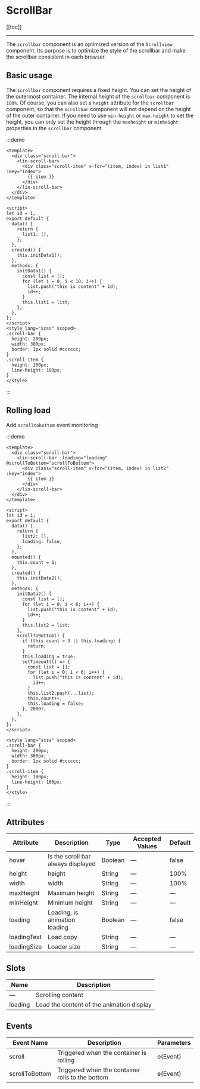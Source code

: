 # ScrollBar

[[toc]]

---

The `scrollbar` component is an optimized version of the `Scrollview` component. Its purpose is to optimize the style of the scrollbar and make the scrollbar consistent in each browser.

## Basic usage

The `scrollbar` component requires a fixed height. You can set the height of the outermost container. The internal height of the `scrollbar` component is `100%`. Of course, you can also set a `height` attribute for the `scrollbar` component, so that the `scrollbar` component will not depend on the height of the outer container. If you need to use `min-height` or `max-height` to set the height, you can only set the height through the `maxheight` or `minheight` properties in the `scrollbar` component

:::demo

```vue
<template>
  <div class="scroll-bar">
    <lin-scroll-bar>
      <div class="scroll-item" v-for="(item, index) in list1" :key="index">
        {{ item }}
      </div>
    </lin-scroll-bar>
  </div>
</template>

<script>
let id = 1;
export default {
  data() {
    return {
      list1: [],
    };
  },
  created() {
    this.initData1();
  },
  methods: {
    initData1() {
      const list = [];
      for (let i = 0; i < 10; i++) {
        list.push("this is content" + id);
        id++;
      }
      this.list1 = list;
    },
  },
};
</script>
<style lang="scss" scoped>
.scroll-bar {
  height: 200px;
  width: 300px;
  border: 1px solid #cccccc;
}
.scroll-item {
  height: 100px;
  line-height: 100px;
}
</style>
```

:::

## Rolling load

Add `scrolltobottom` event monitoring

:::demo

```vue
<template>
  <div class="scroll-bar">
    <lin-scroll-bar :loading="loading" @scrollToBottom="scrollToBottom">
      <div class="scroll-item" v-for="(item, index) in list2" :key="index">
        {{ item }}
      </div>
    </lin-scroll-bar>
  </div>
</template>

<script>
let id = 1;
export default {
  data() {
    return {
      list2: [],
      loading: false,
    };
  },
  mounted() {
    this.count = 1;
  },
  created() {
    this.initData2();
  },
  methods: {
    initData2() {
      const list = [];
      for (let i = 0; i < 6; i++) {
        list.push("this is content" + id);
        id++;
      }
      this.list2 = list;
    },
    scrollToBottom() {
      if (this.count > 3 || this.loading) {
        return;
      }
      this.loading = true;
      setTimeout(() => {
        const list = [];
        for (let i = 0; i < 6; i++) {
          list.push("this is content" + id);
          id++;
        }
        this.list2.push(...list);
        this.count++;
        this.loading = false;
      }, 2000);
    },
  },
};
</script>

<style lang="scss" scoped>
.scroll-bar {
  height: 200px;
  width: 300px;
  border: 1px solid #cccccc;
}
.scroll-item {
  height: 100px;
  line-height: 100px;
}
</style>
```

:::

## Attributes

| Attribute   | Description                        | Type    | Accepted Values | Default |
| ----------- | ---------------------------------- | ------- | --------------- | ------- |
| hover       | Is the scroll bar always displayed | Boolean | —               | false   |
| height      | height                             | String  | —               | 100%    |
| width       | width                              | String  | —               | 100%    |
| maxHeight   | Maximum height                     | String  | —               | —       |
| minHeight   | Minimum height                     | String  | —               | —       |
| loading     | Loading, is animation loading      | Boolean | —               | false   |
| loadingText | Load copy                          | String  | —               | —       |
| loadingSize | Loader size                        | String  | —               | —       |

## Slots

| Name    | Description                               |
| ------- | ----------------------------------------- |
| —       | Scrolling content                         |
| loading | Load the content of the animation display |

## Events

| Event Name     | Description                                      | Parameters |
| -------------- | ------------------------------------------------ | ---------- |
| scroll         | Triggered when the container is rolling          | e(Event)   |
| scrollToBottom | Triggered when the container rolls to the bottom | e(Event)   |
